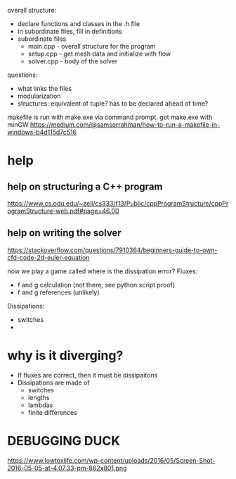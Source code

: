 overall structure:
 - declare functions and classes in the .h file
 - in subordinate files, fill in definitions
 - subordinate files
    - main.cpp - overall structure for the program
    - setup.cpp - get mesh data and initialize with flow
    - solver.cpp - body of the solver

 questions:
 - what links the files
 - modularization
 - structures: equivalent of tuple? has to be declared ahead of time?

makefile is run with make.exe via command prompt. get make.exe with minGW
https://medium.com/@samsorrahman/how-to-run-a-makefile-in-windows-b4d115d7c516

# help

## help on structuring a C++ program
 https://www.cs.odu.edu/~zeil/cs333/f13/Public/cppProgramStructure/cppProgramStructure-web.pdf#page=46.00

## help on writing the solver
https://stackoverflow.com/questions/7910364/beginners-guide-to-own-cfd-code-2d-euler-equation


now we play a game called where is the dissipation error?
Fluxes:
 - f and g calculation (not there, see python script proof)
 - f and g references (unlikely)

Dissipations:
 - switches
 - 

# why is it diverging?
 - If fluxes are correct, then it must be dissipaitons
 - Dissipations are made of 
    - switches
    - lengths
    - lambdas
    - finite differences
    

# DEBUGGING DUCK
https://www.lowtoxlife.com/wp-content/uploads/2016/05/Screen-Shot-2016-05-05-at-4.07.33-pm-862x801.png
